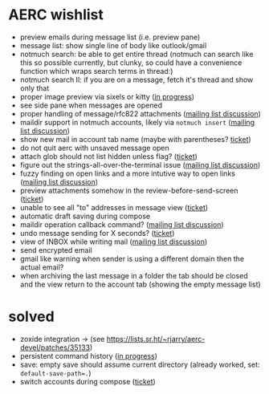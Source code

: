 # AERC wishlist

- preview emails during message list (i.e. preview pane)
- message list: show single line of body like outlook/gmail
- notmuch search: be able to get entire thread (notmuch can search like this so possible currently, but clunky, so could have a convenience function which wraps search terms in thread:)
- notmuch search II: if you are on a message, fetch it's thread and show only that
- proper image preview via sixels or kitty ([in progress](https://lists.sr.ht/~rjarry/aerc-devel/patches/35291))
- see side pane when messages are opened
- proper handling of message/rfc822 attachments ([mailing list discussion](https://lists.sr.ht/~rjarry/aerc-discuss/%3CCMFX6Y1EK9IN.3EDGQCN38PELF%40mashenka%3E))
- maildir support in notmuch accounts, likely via `notmuch insert` ([mailing list discussion](https://lists.sr.ht/~rjarry/aerc-discuss/%3CCME4HD5R5320.1OX7WHTBT4XPO%40mashenka%3E))
- show new mail in account tab name (maybe with parentheses? [ticket](https://todo.sr.ht/~rjarry/aerc/82))
- do not quit aerc with unsaved message open
- attach glob should not list hidden unless flag? ([ticket](https://todo.sr.ht/~rjarry/aerc/83))
- figure out the strings-all-over-the-terminal issue ([mailing list discussion](https://lists.sr.ht/~rjarry/aerc-discuss/%3CCMCE8KH71EYW.389PSC31IBYBG%40mashenka%3E))
- fuzzy finding on open links and a more intutive way to open links ([mailing list discussion](https://lists.sr.ht/~rjarry/aerc-discuss/%3CCMQHJJ60VUJX.1755Z40799MCZ%40mashenka%3E))
- preview attachments somehow in the review-before-send-screen ([ticket](https://todo.sr.ht/~rjarry/aerc/86))
- unable to see all "to" addresses in message view ([ticket](https://todo.sr.ht/~rjarry/aerc/85))
- automatic draft saving during compose
- maildir operation callback command? ([mailing list discussion](https://lists.sr.ht/~rjarry/aerc-discuss/%3CCMWBLIUO8AIN.2AKI83RNTGNH7%40mashenka%3E))
- undo message sending for X seconds? ([ticket](https://todo.sr.ht/~rjarry/aerc/84))
- view of INBOX while writing mail ([mailing list discussion](https://lists.sr.ht/~rjarry/aerc-discuss/%3CCMWBLIUO8AIN.2AKI83RNTGNH7%40mashenka%3E#%3CCMWGBF579PWF.28Z2HZIRKXINL@TimBook-Arch%3E))
- send encrypted email
- gmail like warning when sender is using a different domain then the actual email?
- when archiving the last message in a folder the tab should be closed and the view return to the account tab (showing the empty message list)

# solved

- zoxide integration -> (see https://lists.sr.ht/~rjarry/aerc-devel/patches/35133)
- persistent command history ([in progress](https://lists.sr.ht/~rjarry/aerc-devel/patches/35310))
- save: empty save should assume current directory (already worked, set:  `default-save-path=.`)
- switch accounts during compose ([ticket](https://todo.sr.ht/~rjarry/aerc/72))
